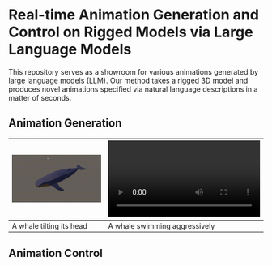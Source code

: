 # Real-time Animation Generation and Control on Rigged Models via Large Language Models
 
This repository serves as a showroom for various animations generated by large language models (LLM). Our method takes a rigged 3D model and produces novel animations specified via natural language descriptions in a matter of seconds.

## Animation Generation

| ![result](videos/whale_head_moving.gif)| ![result](videos/whale_swim_aggressively.mp4)  |
| ------------- | ------------- | 
| A whale tilting its head  | A whale swimming aggressively |


## Animation Control

